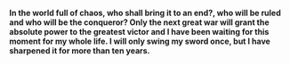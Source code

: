 **In the world full of chaos, who shall bring it to an end?, who will be ruled and who will be the conqueror?
Only the next great war will grant the absolute power to the greatest victor and I have been waiting for this moment for my whole life.
I will only swing my sword once, but I have sharpened it for more than ten years.**

<!--
**AlienX77-cmd/AlienX77-cmd** is a ✨ _special_ ✨ repository because its `README.md` (this file) appears on your GitHub profile.

Here are some ideas to get you started:

- 🔭 I’m currently working on ...
- 🌱 I’m currently learning ...
- 👯 I’m looking to collaborate on ...
- 🤔 I’m looking for help with ...
- 💬 Ask me about ...
- 📫 How to reach me: ...
- 😄 Pronouns: ...
- ⚡ Fun fact: ...
-->
